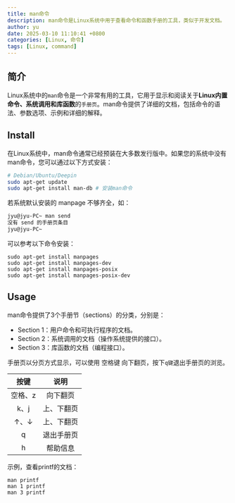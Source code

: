 ```yaml
---
title: man命令
description: ‌man命令是Linux系统中用于查看命令和函数手册的工具，类似于开发文档。
author: yu
date: 2025-03-10 11:10:41 +0800
categories: [Linux, 命令]
tags: [Linux, command]
---
```


## 简介

Linux系统中的`man`命令是一个非常有用的工具，它用于显示和阅读关于**Linux内置命令、系统调用和库函数**的`手册页`。man命令提供了详细的文档，包括命令的语法、参数选项、示例和详细的解释。

## Install

在Linux系统中，man命令通常已经预装在大多数发行版中。如果您的系统中没有man命令，您可以通过以下方式安装：
```bash
# Debian/Ubuntu/Deepin
sudo apt-get update
sudo apt-get install man-db # 安装man命令
```

若系统默认安装的 manpage 不够齐全，如：
```bash
jyu@jyu-PC~ man send
没有 send 的手册页条目
jyu@jyu-PC~ 
```
可以参考以下命令安装：
```shell
sudo apt-get install manpages
sudo apt-get install manpages-dev
sudo apt-get install manpages-posix
sudo apt-get install manpages-posix-dev
```

## Usage

man命令提供了3个手册节（sections）的分类，分别是：
* Section 1：用户命令和可执行程序的文档。
* Section 2：系统调用的文档（操作系统提供的接口）。
* Section 3：库函数的文档（编程接口）。

手册页以分页方式显示，可以使用 空格键 向下翻页，按下`q键`退出手册页的浏览。

| 按键 | 说明 |
|:----:|:----:|
| 空格、z | 向下翻页 |
| k、j | 上、下翻页 |
| ↑、↓ | 上、下翻页 |
| q | 退出手册页 |
| h | 帮助信息 |

示例，查看printf的文档：
```shell
man printf
man 1 printf
man 3 printf
```
